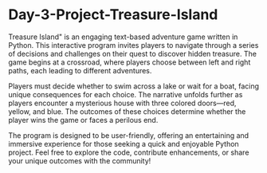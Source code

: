 # Day-3-Project-Treasure-Island
Treasure Island" is an engaging text-based adventure game written in Python. This interactive program invites players to navigate through a series of decisions and challenges on their quest to discover hidden treasure. The game begins at a crossroad, where players choose between left and right paths, each leading to different adventures.

Players must decide whether to swim across a lake or wait for a boat, facing unique consequences for each choice. The narrative unfolds further as players encounter a mysterious house with three colored doors—red, yellow, and blue. The outcomes of these choices determine whether the player wins the game or faces a perilous end.

The program is designed to be user-friendly, offering an entertaining and immersive experience for those seeking a quick and enjoyable Python project. Feel free to explore the code, contribute enhancements, or share your unique outcomes with the community!
